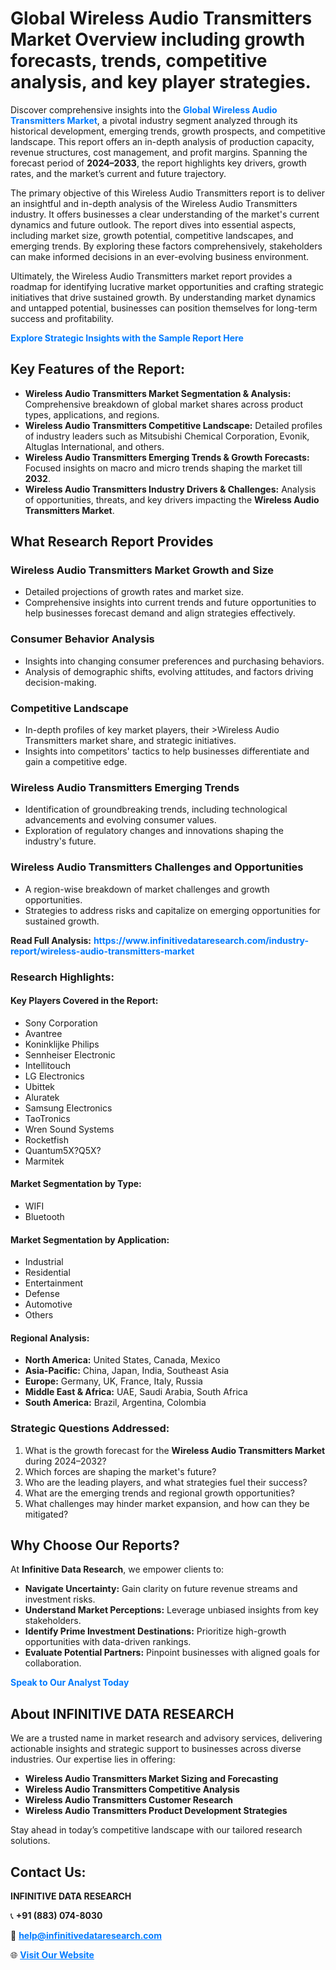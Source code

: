 <h1>Global Wireless Audio Transmitters Market Overview including growth forecasts, trends, competitive analysis, and key player strategies.</h1>
<p>
Discover comprehensive insights into the 
<a href="https://www.infinitivedataresearch.com/industry-report/wireless-audio-transmitters-market" rel="dofollow" style="color: #007BFF; text-decoration: none;"><strong>Global Wireless Audio Transmitters Market</strong></a>, a pivotal industry segment analyzed through its historical development, emerging trends, growth prospects, and competitive landscape. This report offers an in-depth analysis of production capacity, revenue structures, cost management, and profit margins. Spanning the forecast period of <strong>2024–2033</strong>, the report highlights key drivers, growth rates, and the market’s current and future trajectory.
</p>
<p>
The primary objective of this Wireless Audio Transmitters report is to deliver an insightful and in-depth analysis of the Wireless Audio Transmitters industry. It offers businesses a clear understanding of the market's current dynamics and future outlook. The report dives into essential aspects, including market size, growth potential, competitive landscapes, and emerging trends. By exploring these factors comprehensively, stakeholders can make informed decisions in an ever-evolving business environment.
</p>
<p>
Ultimately, the Wireless Audio Transmitters market report provides a roadmap for identifying lucrative market opportunities and crafting strategic initiatives that drive sustained growth. By understanding market dynamics and untapped potential, businesses can position themselves for long-term success and profitability.
</p>
<p>
<a href="https://www.infinitivedataresearch.com/request-sample/reportId=106947" style="color: #007BFF; text-decoration: none;"><strong>Explore Strategic Insights with the Sample Report Here</strong></a>
</p>

<h2>Key Features of the Report:</h2>
<ul>
<li><strong>Wireless Audio Transmitters Market Segmentation & Analysis:</strong> Comprehensive breakdown of global market shares across product types, applications, and regions.</li>
<li><strong>Wireless Audio Transmitters Competitive Landscape:</strong> Detailed profiles of industry leaders such as Mitsubishi Chemical Corporation, Evonik, Altuglas International, and others.</li>
<li><strong>Wireless Audio Transmitters Emerging Trends & Growth Forecasts:</strong> Focused insights on macro and micro trends shaping the market till <strong>2032</strong>.</li>
<li><strong>Wireless Audio Transmitters Industry Drivers & Challenges:</strong> Analysis of opportunities, threats, and key drivers impacting the <strong>Wireless Audio Transmitters Market</strong>.</li>
</ul>

<h2>What Research Report Provides</h2>
<h3>Wireless Audio Transmitters Market Growth and Size</h3>
<ul>
<li>Detailed projections of growth rates and market size.</li>
<li>Comprehensive insights into current trends and future opportunities to help businesses forecast demand and align strategies effectively.</li>
</ul>

<h3>Consumer Behavior Analysis</h3>
<ul>
<li>Insights into changing consumer preferences and purchasing behaviors.</li>
<li>Analysis of demographic shifts, evolving attitudes, and factors driving decision-making.</li>
</ul>

<h3>Competitive Landscape</h3>
<ul>
<li>In-depth profiles of key market players, their >Wireless Audio Transmitters market share, and strategic initiatives.</li>
<li>Insights into competitors' tactics to help businesses differentiate and gain a competitive edge.</li>
</ul>

<h3>Wireless Audio Transmitters Emerging Trends</h3>
<ul>
<li>Identification of groundbreaking trends, including technological advancements and evolving consumer values.</li>
<li>Exploration of regulatory changes and innovations shaping the industry's future.</li>
</ul>

<h3>Wireless Audio Transmitters Challenges and Opportunities</h3>
<ul>
<li>A region-wise breakdown of market challenges and growth opportunities.</li>
<li>Strategies to address risks and capitalize on emerging opportunities for sustained growth.</li>
</ul>
<p><strong>Read Full Analysis:</strong> <a href="https://www.infinitivedataresearch.com/industry-report/wireless-audio-transmitters-market" rel="dofollow" style="color: #007BFF; text-decoration: none;"><strong>https://www.infinitivedataresearch.com/industry-report/wireless-audio-transmitters-market</strong></a></p>
<h3>Research Highlights:</h3>
<h4>Key Players Covered in the Report:</h4>
<ul><li>Sony Corporation</li><li>Avantree</li><li>Koninklijke Philips</li><li>Sennheiser Electronic</li><li>Intellitouch</li><li>LG Electronics</li><li>Ubittek</li><li>Aluratek</li><li>Samsung Electronics</li><li>TaoTronics</li><li>Wren Sound Systems</li><li>Rocketfish</li><li>Quantum5X?Q5X?</li><li>Marmitek</li></ul>
<h4>Market Segmentation by Type:</h4>
<ul><li>WIFI</li><li>Bluetooth</li></ul>
<h4>Market Segmentation by Application:</h4>
<ul><li>Industrial</li><li>Residential</li><li>Entertainment</li><li>Defense</li><li>Automotive</li><li>Others</li></ul>

<h4>Regional Analysis:</h4>
<ul>
<li><strong>North America:</strong> United States, Canada, Mexico</li>
<li><strong>Asia-Pacific:</strong> China, Japan, India, Southeast Asia</li>
<li><strong>Europe:</strong> Germany, UK, France, Italy, Russia</li>
<li><strong>Middle East & Africa:</strong> UAE, Saudi Arabia, South Africa</li>
<li><strong>South America:</strong> Brazil, Argentina, Colombia</li>
</ul>

<h3>Strategic Questions Addressed:</h3>
<ol>
<li>What is the growth forecast for the <strong>Wireless Audio Transmitters Market</strong> during 2024–2032?</li>
<li>Which forces are shaping the market's future?</li>
<li>Who are the leading players, and what strategies fuel their success?</li>
<li>What are the emerging trends and regional growth opportunities?</li>
<li>What challenges may hinder market expansion, and how can they be mitigated?</li>
</ol>

<h2>Why Choose Our Reports?</h2>
<p>At <strong>Infinitive Data Research</strong>, we empower clients to:</p>
<ul>
<li><strong>Navigate Uncertainty:</strong> Gain clarity on future revenue streams and investment risks.</li>
<li><strong>Understand Market Perceptions:</strong> Leverage unbiased insights from key stakeholders.</li>
<li><strong>Identify Prime Investment Destinations:</strong> Prioritize high-growth opportunities with data-driven rankings.</li>
<li><strong>Evaluate Potential Partners:</strong> Pinpoint businesses with aligned goals for collaboration.</li>
</ul>
<p><a href="https://www.infinitivedataresearch.com/industry-report/wireless-audio-transmitters-market" rel="dofollow" style="color: #007BFF; text-decoration: none;"><strong>Speak to Our Analyst Today</strong></a></p>

<h2>About INFINITIVE DATA RESEARCH</h2>
<p>We are a trusted name in market research and advisory services, delivering actionable insights and strategic support to businesses across diverse industries. Our expertise lies in offering:</p>
<ul>
<li><strong>Wireless Audio Transmitters Market Sizing and Forecasting</strong></li>
<li><strong>Wireless Audio Transmitters Competitive Analysis</strong></li>
<li><strong>Wireless Audio Transmitters Customer Research</strong></li>
<li><strong>Wireless Audio Transmitters Product Development Strategies</strong></li>
</ul>
<p>Stay ahead in today’s competitive landscape with our tailored research solutions.</p>

<h2>Contact Us:</h2>
<p><strong>INFINITIVE DATA RESEARCH</strong></p>
<p>📞 <strong>+91 (883) 074-8030</strong></p>
<p>📧 <strong><a href="mailto:help@infinitivedataresearch.com" style="color: #007BFF;">help@infinitivedataresearch.com</a></strong></p>
<p>🌐 <strong><a href="https://www.infinitivedataresearch.com" rel="dofollow" style="color: #007BFF;">Visit Our Website</a></strong></p>